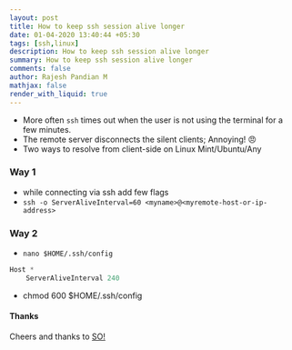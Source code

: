 ```yaml
---
layout: post
title: How to keep ssh session alive longer
date: 01-04-2020 13:40:44 +05:30
tags: [ssh,linux]
description: How to keep ssh session alive longer
summary: How to keep ssh session alive longer
comments: false
author: Rajesh Pandian M
mathjax: false
render_with_liquid: true
---
```


- More often `ssh` times out when the user is not using the terminal for a few minutes.
- The remote server disconnects the silent clients; Annoying! :angry:
- Two ways to resolve from client-side on Linux Mint/Ubuntu/Any

### Way 1

- while connecting via ssh add few flags
- `ssh -o ServerAliveInterval=60 <myname>@<myremote-host-or-ip-address>`

### Way 2

- `nano $HOME/.ssh/config`
```c
Host *
    ServerAliveInterval 240
```
- chmod 600 $HOME/.ssh/config


#### Thanks
Cheers and thanks to [SO!](https://stackoverflow.com/questions/25084288/keep-ssh-session-alive)

